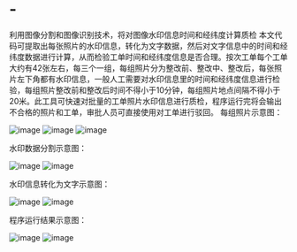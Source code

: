 # -
利用图像分割和图像识别技术，将对图像水印信息时间和经纬度计算质检
本文代码可提取出每张照片的水印信息，转化为文字数据，然后对文字信息中的时间和经纬度数据进行计算，从而检验工单时间和经纬度信息是否合理。按次工单每个工单大约有42张左右，每三个一组，每组照片分为整改前、整改中、整改后，每张照片左下角都有水印信息，一般人工需要对水印信息里的时间和经纬度信息进行检验，每组照片整改前和整改后时间不得小于10分钟，每组照片地点间隔不得小于20米。此工具可快速对批量的工单照片水印信息进行质检，程序运行完将会输出不合格的照片和工单，审批人员可直接使用对工单进行驳回。
每组照片示意图：

![image](https://user-images.githubusercontent.com/31240413/215397564-203a73ff-6206-4f44-87a8-e93437cba5fa.png)
![image](https://user-images.githubusercontent.com/31240413/215397655-a312c949-2919-453a-8202-30bedcf47d23.png)
![image](https://user-images.githubusercontent.com/31240413/215397677-8174be7b-ef87-4b0c-89a7-7b4e54086e26.png)

水印数据分割示意图：

![image](https://user-images.githubusercontent.com/31240413/215397867-833ed669-7552-452f-8f9f-32d028188b85.png)
![image](https://user-images.githubusercontent.com/31240413/215397883-43671aeb-1c44-462d-89c2-4babb15b20f5.png)

水印信息转化为文字示意图：

![image](https://user-images.githubusercontent.com/31240413/215397900-4f9d5f8a-4a57-4677-80dc-a71c3490194e.png)
![image](https://user-images.githubusercontent.com/31240413/215397913-22510930-976b-4464-bf03-9f85118ddedc.png)

程序运行结果示意图：

![image](https://user-images.githubusercontent.com/31240413/215397930-fa53871b-6518-4a40-88b8-a270260a7dc7.png)
![image](https://user-images.githubusercontent.com/31240413/215397942-0646ae60-87d6-41ba-91d6-b44f3b48300a.png)
